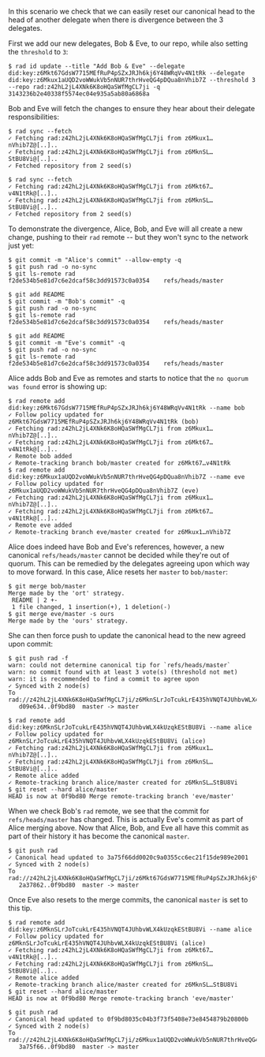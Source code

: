 In this scenario we check that we can easily reset our canonical head to the
head of another delegate when there is divergence between the 3 delegates.

First we add our new delegates, Bob & Eve, to our repo, while also setting the
`threshold` to `3`:

``` ~alice
$ rad id update --title "Add Bob & Eve" --delegate did:key:z6Mkt67GdsW7715MEfRuP4pSZxJRJh6kj6Y48WRqVv4N1tRk --delegate did:key:z6Mkux1aUQD2voWWukVb5nNUR7thrHveQG4pDQua8nVhib7Z --threshold 3 --repo rad:z42hL2jL4XNk6K8oHQaSWfMgCL7ji -q
3143236b2e40338f5574ec04e935a5ab80a6868a
```

Bob and Eve will fetch the changes to ensure they hear about their delegate
responsibilities:

``` ~bob
$ rad sync --fetch
✓ Fetching rad:z42hL2jL4XNk6K8oHQaSWfMgCL7ji from z6Mkux1…nVhib7Z@[..]..
✓ Fetching rad:z42hL2jL4XNk6K8oHQaSWfMgCL7ji from z6MknSL…StBU8Vi@[..]..
✓ Fetched repository from 2 seed(s)
```

``` ~eve
$ rad sync --fetch
✓ Fetching rad:z42hL2jL4XNk6K8oHQaSWfMgCL7ji from z6Mkt67…v4N1tRk@[..]..
✓ Fetching rad:z42hL2jL4XNk6K8oHQaSWfMgCL7ji from z6MknSL…StBU8Vi@[..]..
✓ Fetched repository from 2 seed(s)
```

To demonstrate the divergence, Alice, Bob, and Eve will all create a new change,
pushing to their `rad` remote -- but they won't sync to the network just yet:

``` ~alice
$ git commit -m "Alice's commit" --allow-empty -q
$ git push rad -o no-sync
$ git ls-remote rad
f2de534b5e81d7c6e2dcaf58c3dd91573c0a0354	refs/heads/master
```

``` ~bob
$ git add README
$ git commit -m "Bob's commit" -q
$ git push rad -o no-sync
$ git ls-remote rad
f2de534b5e81d7c6e2dcaf58c3dd91573c0a0354	refs/heads/master
```

``` ~eve
$ git add README
$ git commit -m "Eve's commit" -q
$ git push rad -o no-sync
$ git ls-remote rad
f2de534b5e81d7c6e2dcaf58c3dd91573c0a0354	refs/heads/master
```

Alice adds Bob and Eve as remotes and starts to notice that the `no quorum was
found` error is showing up:

``` ~alice
$ rad remote add did:key:z6Mkt67GdsW7715MEfRuP4pSZxJRJh6kj6Y48WRqVv4N1tRk --name bob
✓ Follow policy updated for z6Mkt67GdsW7715MEfRuP4pSZxJRJh6kj6Y48WRqVv4N1tRk (bob)
✓ Fetching rad:z42hL2jL4XNk6K8oHQaSWfMgCL7ji from z6Mkux1…nVhib7Z@[..]..
✓ Fetching rad:z42hL2jL4XNk6K8oHQaSWfMgCL7ji from z6Mkt67…v4N1tRk@[..]..
✓ Remote bob added
✓ Remote-tracking branch bob/master created for z6Mkt67…v4N1tRk
$ rad remote add did:key:z6Mkux1aUQD2voWWukVb5nNUR7thrHveQG4pDQua8nVhib7Z --name eve
✓ Follow policy updated for z6Mkux1aUQD2voWWukVb5nNUR7thrHveQG4pDQua8nVhib7Z (eve)
✓ Fetching rad:z42hL2jL4XNk6K8oHQaSWfMgCL7ji from z6Mkux1…nVhib7Z@[..]..
✓ Fetching rad:z42hL2jL4XNk6K8oHQaSWfMgCL7ji from z6Mkt67…v4N1tRk@[..]..
✓ Remote eve added
✓ Remote-tracking branch eve/master created for z6Mkux1…nVhib7Z
```

Alice does indeed have Bob and Eve's references, however, a new canonical
`refs/heads/master` cannot be decided while they're out of quorum. This can be
remedied by the delegates agreeing upon which way to move forward. In this case,
Alice resets her `master` to `bob/master`:

``` ~alice
$ git merge bob/master
Merge made by the 'ort' strategy.
 README | 2 +-
 1 file changed, 1 insertion(+), 1 deletion(-)
$ git merge eve/master -s ours
Merge made by the 'ours' strategy.
```

She can then force push to update the canonical head to the new agreed upon
commit:

``` ~alice (stderr)
$ git push rad -f
warn: could not determine canonical tip for `refs/heads/master`
warn: no commit found with at least 3 vote(s) (threshold not met)
warn: it is recommended to find a commit to agree upon
✓ Synced with 2 node(s)
To rad://z42hL2jL4XNk6K8oHQaSWfMgCL7ji/z6MknSLrJoTcukLrE435hVNQT4JUhbvWLX4kUzqkEStBU8Vi
   d09e634..0f9bd80  master -> master
```

``` ~bob
$ rad remote add did:key:z6MknSLrJoTcukLrE435hVNQT4JUhbvWLX4kUzqkEStBU8Vi --name alice
✓ Follow policy updated for z6MknSLrJoTcukLrE435hVNQT4JUhbvWLX4kUzqkEStBU8Vi (alice)
✓ Fetching rad:z42hL2jL4XNk6K8oHQaSWfMgCL7ji from z6Mkux1…nVhib7Z@[..]..
✓ Fetching rad:z42hL2jL4XNk6K8oHQaSWfMgCL7ji from z6MknSL…StBU8Vi@[..]..
✓ Remote alice added
✓ Remote-tracking branch alice/master created for z6MknSL…StBU8Vi
$ git reset --hard alice/master
HEAD is now at 0f9bd80 Merge remote-tracking branch 'eve/master'
```

When we check Bob's `rad` remote, we see that the commit for `refs/heads/master`
has changed. This is actually Eve's commit as part of Alice merging above. Now
that Alice, Bob, and Eve all have this commit as part of their history it has
become the canonical `master`.

``` ~bob (stderr)
$ git push rad
✓ Canonical head updated to 3a75f66dd0020c9a0355cc6ec21f15de989e2001
✓ Synced with 2 node(s)
To rad://z42hL2jL4XNk6K8oHQaSWfMgCL7ji/z6Mkt67GdsW7715MEfRuP4pSZxJRJh6kj6Y48WRqVv4N1tRk
   2a37862..0f9bd80  master -> master
```

Once Eve also resets to the merge commits, the canonical `master` is set to this tip.

``` ~eve
$ rad remote add did:key:z6MknSLrJoTcukLrE435hVNQT4JUhbvWLX4kUzqkEStBU8Vi --name alice
✓ Follow policy updated for z6MknSLrJoTcukLrE435hVNQT4JUhbvWLX4kUzqkEStBU8Vi (alice)
✓ Fetching rad:z42hL2jL4XNk6K8oHQaSWfMgCL7ji from z6Mkt67…v4N1tRk@[..]..
✓ Fetching rad:z42hL2jL4XNk6K8oHQaSWfMgCL7ji from z6MknSL…StBU8Vi@[..]..
✓ Remote alice added
✓ Remote-tracking branch alice/master created for z6MknSL…StBU8Vi
$ git reset --hard alice/master
HEAD is now at 0f9bd80 Merge remote-tracking branch 'eve/master'
```

``` ~eve (stderr)
$ git push rad
✓ Canonical head updated to 0f9bd8035c04b3f73f5408e73e8454879b20800b
✓ Synced with 2 node(s)
To rad://z42hL2jL4XNk6K8oHQaSWfMgCL7ji/z6Mkux1aUQD2voWWukVb5nNUR7thrHveQG4pDQua8nVhib7Z
   3a75f66..0f9bd80  master -> master
```
